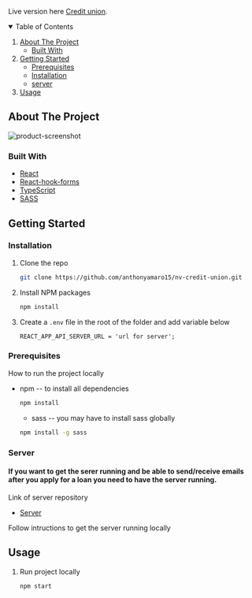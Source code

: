 Live version here [Credit union](https://nv-credit-union.netlify.app/).

<!-- TABLE OF CONTENTS -->
<details open="open">
  <summary>Table of Contents</summary>
  <ol>
    <li>
      <a href="#about-the-project">About The Project</a>
      <ul>
        <li><a href="#built-with">Built With</a></li>
      </ul>
    </li>
    <li>
      <a href="#getting-started">Getting Started</a>
      <ul>
        <li><a href="#prerequisites">Prerequisites</a></li>
        <li><a href="#installation">Installation</a></li>
        <li><a href="#server">server</a></li>
      </ul>
    </li>
    <li><a href="#usage">Usage</a></li>
  </ol>
</details>

<!-- ABOUT THE PROJECT -->

## About The Project

![product-screenshot](https://user-images.githubusercontent.com/47038260/104617746-a91bd000-5640-11eb-843a-4a56e5d9c5a3.png)

### Built With

- [React](https://reactjs.org/)
- [React-hook-forms](https://react-hook-form.com/get-started/)
- [TypeScript](https://www.typescriptlang.org/)
- [SASS](https://sass-lang.com/install)

<!-- GETTING STARTED -->

## Getting Started

### Installation

1. Clone the repo
   ```sh
   git clone https://github.com/anthonyamaro15/nv-credit-union.git
   ```
2. Install NPM packages
   ```sh
   npm install
   ```
3. Create a `.env` file in the root of the folder and add variable below
   ```JS
   REACT_APP_API_SERVER_URL = 'url for server';
   ```

### Prerequisites

How to run the project locally

- npm -- to install all dependencies
  ```sh
  npm install
  ```
  - sass -- you may have to install sass globally
  ```sh
  npm install -g sass
  ```

### Server

#### If you want to get the serer running and be able to send/receive emails after you apply for a loan you need to have the server running.

Link of server repository

- [Server](https://github.com/anthonyamaro15/nv-credit-union-be)

Follow intructions to get the server running locally

<!-- USAGE EXAMPLES -->

## Usage

1. Run project locally
   ```sh
   npm start
   ```
